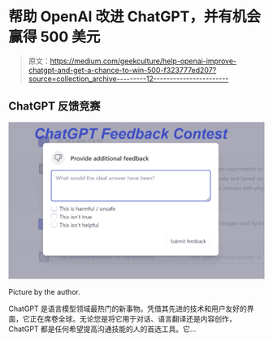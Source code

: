 # 帮助 OpenAI 改进 ChatGPT，并有机会赢得 500 美元

> 原文：<https://medium.com/geekculture/help-openai-improve-chatgpt-and-get-a-chance-to-win-500-f323777ed207?source=collection_archive---------12----------------------->

## ChatGPT 反馈竞赛

![](img/bd782c06b666c72cd3d187e9bee51148.png)

Picture by the author.

ChatGPT 是语言模型领域最热门的新事物。凭借其先进的技术和用户友好的界面，它正在席卷全球。无论您是将它用于对话、语言翻译还是内容创作，ChatGPT 都是任何希望提高沟通技能的人的首选工具。它…